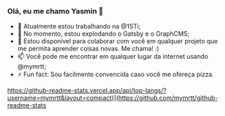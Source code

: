 ### Olá, eu me chamo Yasmin 👋

- 🔭 Atualmente estou trabalhando na @1STi;
- 🌱 No momento, estou explodando o Gatsby e o GraphCMS;
- 👯 Estou disponível para colaborar com você em qualquer projeto que me permita aprender coisas novas. Me chama! :)
- 📫 Você pode me encontrar em qualquer lugar da internet usando @mymrtt;
- ⚡ Fun fact: Sou facilmente convencida caso você me ofereça pizza.

https://github-readme-stats.vercel.app/api/top-langs/?username=mymrtt&layout=compact)](https://github.com/mymrtt/github-readme-stats
